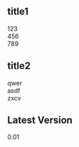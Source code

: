 ## title1
123</br>
456</br>
789</br>

## title2
qwer</br>
asdf</br>
zxcv</br>

## Latest Version
0.01

